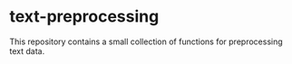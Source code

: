# text-preprocessing

This repository contains a small collection of functions for preprocessing text data.
